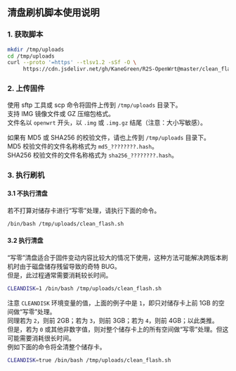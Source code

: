 ## 清盘刷机脚本使用说明
### 1. 获取脚本
```bash
mkdir /tmp/uploads
cd /tmp/uploads
curl --proto '=https' --tlsv1.2 -sSf -O \
     https://cdn.jsdelivr.net/gh/KaneGreen/R2S-OpenWrt@master/clean_flash.sh
```
### 2. 上传固件
使用 sftp 工具或 scp 命令将固件上传到 `/tmp/uploads` 目录下。  
支持 IMG 镜像文件或 GZ 压缩包格式。  
文件名以 `openwrt` 开头，以 `.img` 或 `.img.gz` 结尾（注意：大小写敏感）。

如果有 MD5 或 SHA256 的校验文件，请也上传到 `/tmp/uploads` 目录下。  
MD5 校验文件的文件名称格式为 `md5_????????.hash`。  
SHA256 校验文件的文件名称格式为 `sha256_????????.hash`。
### 3. 执行刷机
#### 3.1 不执行清盘
若不打算对储存卡进行“写零”处理，请执行下面的命令。
```bash
/bin/bash /tmp/uploads/clean_flash.sh
```
#### 3.2 执行清盘
“写零”清盘适合于固件变动内容比较大的情况下使用，这种方法可能解决跨版本刷机时由于磁盘储存残留导致的奇特 BUG。  
但是，此过程通常需要消耗较长时间。
```bash
CLEANDISK=1 /bin/bash /tmp/uploads/clean_flash.sh
```
注意 `CLEANDISK` 环境变量的值，上面的例子中是 `1`，即只对储存卡上前 1GB 的空间做“写零”处理。  
同理若为 `2`，则前 2GB；若为 `3`，则前 3GB；若为 `4`，则前 4GB；以此类推。  
但是，若为 `0` 或其他非数字值，则对整个储存卡上的所有空间做“写零”处理。但这可能需要消耗很长时间。  
例如下面的命令将全清整个储存卡。
```bash
CLEANDISK=true /bin/bash /tmp/uploads/clean_flash.sh
```
